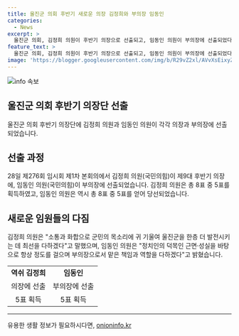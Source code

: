 ```yaml
---
title: 울진군 의회 후반기 새로운 의장 김정희와 부의장 임동인
categories:
  - News
excerpt: >
  울진군 의회, 김정희 의원이 후반기 의장으로 선출되고, 임동인 의원이 부의장에 선출되었다. 김 의원은 8표 중 5표, 임 의원도 8표 중 5표를 획득하여 당선되었으며, 군민의 목소리를 듣고 발전에 최선을 다하겠다고 밝혀왔다. 임 의원 또한 근면성실을 바탕으로 부의장으로서의 책임과 역할을 다하겠다고 강조했다.
feature_text: >
  울진군 의회, 김정희 의원이 후반기 의장으로 선출되고, 임동인 의원이 부의장에 선출되었다. 김 의원은 8표 중 5표, 임 의원도 8표 중 5표를 획득하여 당선되었으며, 군민의 목소리를 듣고 발전에 최선을 다하겠다고 밝혀왔다. 임 의원 또한 근면성실을 바탕으로 부의장으로서의 책임과 역할을 다하겠다고 강조했다.
image: 'https://blogger.googleusercontent.com/img/b/R29vZ2xl/AVvXsEixyZcFfHzMRdzZMjFBmAUKJYCLCGyLL1o632UiGVXcaFdKo_bkvkuCioo0uUKlGfBVcT3P84aROyZIXSBEx3Aw5nCQ3pTgDom1WDC4m8eifvWiAmWEEVb4x6G_l8C0QH225ldMjyaFvpxGEBGNO37VmDTDMHGhJPq73UglMfDca1-0aw/s1600/blogspot.png'
---
```


<p><img src="https://blogger.googleusercontent.com/img/b/R29vZ2xl/AVvXsEixyZcFfHzMRdzZMjFBmAUKJYCLCGyLL1o632UiGVXcaFdKo_bkvkuCioo0uUKlGfBVcT3P84aROyZIXSBEx3Aw5nCQ3pTgDom1WDC4m8eifvWiAmWEEVb4x6G_l8C0QH225ldMjyaFvpxGEBGNO37VmDTDMHGhJPq73UglMfDca1-0aw/s1600/blogspot.png" alt="info 속보" /></p>

<h2 data-ke-size="size26">울진군 의회 후반기 의장단 선출</h2>

<p data-ke-size="size16">울진군 의회 후반기 의장단에 김정희 의원과 임동인 의원이 각각 의장과 부의장에 선출되었습니다. </p>

<h2>선출 과정</h2>

<p data-ke-size="size16">28일 제276회 임시회 제1차 본회의에서 김정희 의원(국민의힘)이 제9대 후반기 의장에, 임동인 의원(국민의힘)이 부의장에 선출되었습니다. 김정희 의원은 총 8표 중 5표를 획득하였고, 임동인 의원은 역시 총 8표 중 5표를 얻어 당선되었습니다. </p>

<h2>새로운 임원들의 다짐</h2>

<p data-ke-size="size16">김정희 의원은 "소통과 화합으로 군민의 목소리에 귀 기울여 울진군을 한층 더 발전시키는 데 최선을 다하겠다"고 말했으며, 임동인 의원은 "정치인의 덕목인 근면·성실을 바탕으로 항상 정도를 걸으며 부의장으로서 맡은 책임과 역할을 다하겠다"고 밝혔습니다. </p>

<table>
  <tr>
    <td style="text-align: center; height: 17px;"><b>역쉬 김정희</b></td>
    <td style="text-align: center; height: 17px;"><b>임동인</b></td>
  </tr>
  <tr>
    <td style="text-align: center; height: 17px;">의장에 선출</td>
    <td style="text-align: center; height: 17px;">부의장에 선출</td>
  </tr>
  <tr>
    <td style="text-align: center; height: 17px;">5표 획득</td>
    <td style="text-align: center; height: 17px;">5표 획득</td>
  </tr>
</table>

<hr>
유용한 생활 정보가 필요하시다면, <a href="https://onioninfo.kr" rel="dofollow">onioninfo.kr</a>



